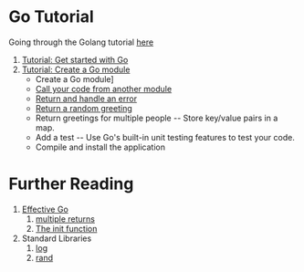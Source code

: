 # Go Tutorial
Going through the Golang tutorial [here](https://go.dev/doc/tutorial/)

1. [Tutorial: Get started with Go](https://go.dev/doc/tutorial/getting-started)
2. [Tutorial: Create a Go module](https://go.dev/doc/tutorial/create-module)
    -   Create a Go module]
    -  [Call your code from another module](https://go.dev/doc/tutorial/call-module-code)
    -  [Return and handle an error](https://go.dev/doc/tutorial/handle-errors)
    -  [Return a random greeting](https://go.dev/doc/tutorial/random-greeting)
    -   Return greetings for multiple people -- Store key/value pairs in a map.
    -   Add a test -- Use Go's built-in unit testing features to test your code.
    -   Compile and install the application

# Further Reading
1. [Effective Go](https://go.dev/doc/effective_go)
    1.  [multiple returns](https://go.dev/doc/effective_go#multiple-returns)
    2. [The init function](https://go.dev/doc/effective_go#init)
2. Standard Libraries
    1. [log](https://pkg.go.dev/log)
    2. [rand](https://pkg.go.dev/math/rand)